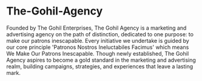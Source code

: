 # The-Gohil-Agency
Founded by The Gohil Enterprises, The Gohil Agency is a marketing and advertising agency on the path of distinction, dedicated to one purpose: to make our patrons inescapable.
Every initiative we undertake is guided by our core principle 'Patronos Nostros Ineluctabiles Facimus' which means We Make Our Patrons Inescapable. Though newly established, The Gohil Agency aspires to become a gold standard in the marketing and advertising realm, building campaigns, strategies, and experiences that leave a lasting mark.
